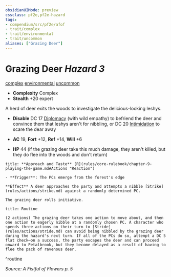 ```yaml
---
obsidianUIMode: preview
cssclass: pf2e,pf2e-hazard
tags:
- compendium/src/pf2e/afof
- trait/complex
- trait/environmental
- trait/uncommon
aliases: ["Grazing Deer"]
---
```

# Grazing Deer *Hazard 3*  
[complex](rules/traits/complex.md "Complex Hazard Trait")  [environmental](rules/traits/environmental.md "Environmental Hazard Trait")  [uncommon](rules/traits/uncommon.md "Uncommon Rarity Trait")  

- **Complexity** Complex
- **Stealth** +20 expert  

A herd of deer exits the woods to investigate the delicious-looking leshys.

- **Disable** DC 17 [Diplomacy](compendium/skills.md#Diplomacy) (with wild empathy) to befriend the deer and convince them that leshys aren't for nibbling, or DC 20 [Intimidation](compendium/skills.md#Intimidation) to scare the dear away  

- **AC** 19, **Fort** +12, **Ref** +14, **Will** +6
- **HP** 44 (if the grazing deer take this much damage, they aren't killed, but they do flee into the woods and don't return)

```ad-embed-ability
title: **Approach and Taste** [R](rules/core-rulebook/chapter-9-playing-the-game.md#Actions "Reaction")

- **Trigger**: The PCs emerge from the forest's edge

**Effect** A deer approaches the party and attempts a nibble [Strike](rules/actions/strike.md) against a randomly determined PC.

The grazing deer rolls initiative.
```

```ad-pf2-summary
title: Routine

(2 actions) The grazing deer takes one action to move about, and then one action to eagerly nibble at a randomly chosen PC. A character who spends three actions on their turn to [Stride](rules/actions/stride.md) can avoid being nibbled by the grazing deer during the hazard's next turn. If all of the PCs do so, attempt a DC 5 flat check—on a success, the party escapes the deer and can proceed onward to Petalbrook, but they become delayed as a result of having to flee the pack of ravenous deer.
```
^routine

*Source: A Fistful of Flowers p. 5*